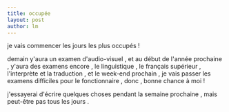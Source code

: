 ```yaml
---
title: occupée  
layout: post
author: lm
---
```

<p>je vais commencer les jours les plus occupés ! </p>
<p>demain y&#39;aura un examen d&#39;audio-visuel , et au début de l&#39;année prochaine , y&#39;aura des examens encore , le linguistique , le français supérieur , l&#39;interprète et la traduction , et le week-end prochain , je vais passer les examens difficiles pour le fonctionnaire , donc , bonne chance à moi ! </p>
<p>j&#39;essayerai d&#39;écrire quelques choses pendant la semaine prochaine , mais peut-être pas tous les jours .</p>
